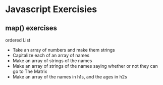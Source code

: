 # Javascript Exercisies
## map() exercises

ordered List
- Take an array of numbers and make them strings
- Capitalize each of an array of names
- Make an array of strings of the names
- Make an array of strings of the names saying whether or not they can go to The Matrix
- Make an array of the names in h1s, and the ages in h2s

